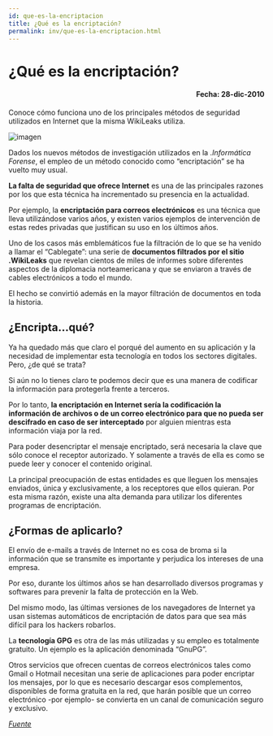 ```yaml
---
id: que-es-la-encriptacion
title: ¿Qué es la encriptación?
permalink: inv/que-es-la-encriptacion.html
---
```

# ¿Qué es la encriptación?
<h4 align="right">Fecha: 28-dic-2010</h4>

Conoce cómo funciona uno de los principales métodos de seguridad utilizados en Internet que la misma WikiLeaks utiliza.

<div class="md-div-center">
<img alt="imagen" src="http://altonivel.impresionesaerea.netdna-cdn.com/assets/images/Tecnologia/Soluciones/encriptacion.jpg" class="md-img md-center">
</div>

Dados los nuevos métodos de investigación utilizados en la .*Informática Forense*, el empleo de un método conocido como “encriptación” se ha vuelto muy usual.

**La falta de seguridad que ofrece Internet** es una de las principales razones por los que esta técnica ha incrementado su presencia en la actualidad.

Por ejemplo, la **encriptación para correos electrónicos** es una técnica que lleva utilizándose varios años, y existen varios ejemplos de intervención de estas redes privadas que justifican su uso en los últimos años.

Uno de los casos más emblemáticos fue la filtración de lo que se ha venido a llamar el “Cablegate”: una serie de **documentos filtrados por el sitio .WikiLeaks** que revelan cientos de miles de informes sobre diferentes aspectos de la diplomacia norteamericana y que se enviaron a través de cables electrónicos a todo el mundo.

El hecho se convirtió además en la mayor filtración de documentos en toda la historia.

## ¿Encripta…qué?

Ya ha quedado más que claro el porqué del aumento en su aplicación y la necesidad de implementar esta tecnología en todos los sectores digitales. Pero, ¿de qué se trata?

Si aún no lo tienes claro te podemos decir que es una manera de codificar la información para protegerla frente a terceros.

Por lo tanto, **la encriptación en Internet sería la codificación la información de archivos o de un correo electrónico para que no pueda ser descifrado en caso de ser interceptado** por alguien mientras esta información viaja por la red.

Para poder desencriptar el mensaje encriptado, será necesaria la clave que sólo conoce el receptor autorizado. Y solamente a través de ella es como se puede leer y conocer el contenido original.

La principal preocupación de estas entidades es que lleguen los mensajes enviados, única y exclusivamente, a los receptores que ellos quieran. Por esta misma razón, existe una alta demanda para utilizar los diferentes programas de encriptación.

## ¿Formas de aplicarlo?

El envío de e-mails a través de Internet no es cosa de broma si la información que se transmite es importante y perjudica los intereses de una empresa.

Por eso, durante los últimos años se han desarrollado diversos programas y softwares para prevenir la falta de protección en la Web.

Del mismo modo, las últimas versiones de los navegadores de Internet ya usan sistemas automáticos de encriptación de datos para que sea más difícil para los hackers robarlos.

La **tecnología GPG** es otra de las más utilizadas y su empleo es totalmente gratuito. Un ejemplo es la aplicación denominada “GnuPG”.

Otros servicios que ofrecen cuentas de correos electrónicos tales como Gmail o Hotmail necesitan una serie de aplicaciones para poder encriptar los mensajes, por lo que es necesario descargar esos complementos, disponibles de forma gratuita en la red, que harán posible que un correo electrónico -por ejemplo- se convierta en un canal de comunicación seguro y exclusivo.

<a href="https://goo.gl/hpqynX" target="_blank">*Fuente*</a>
